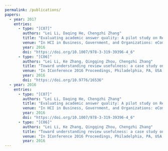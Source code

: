 ```yaml
---
permalink: /publications/
papers:
  - year: 2017
    entries:
      - type: "[C07]"
        authors: "Lei Li, Daqing He, Chengzhi Zhang"
        title: "Evaluating academic answer quality: A pilot study on ResearchGate Q&A"
        venue: "In HCI in Business, Government, and Organizations: eCommerce and Innovation: Third International Conference, HCIBGO 2016, Held as Part of HCI International 2016, Toronto, Canada, July 17-22, 2016, Proceedings, Part I 3, pp. 61-71. Springer International Publishing"
        year: 2016
        doi: "https://doi.org/10.1007/978-3-319-39396-4_6"
      - type: "[C06]"
        authors: "Lei Li, Ke Zhang, Qingqing Zhou, Chengzhi Zhang"
        title: "Toward understanding review usefulness: a case study on Yelp restaurants"
        venue: "In IConference 2016 Proceedings, Philadelphia, PA, USA, iSchools"
        year: 2016
        doi: "https://doi.org/10.9776/16536"
  - year: 2016
    entries:
      - type: "[C07]"
        authors: "Lei Li, Daqing He, Chengzhi Zhang"
        title: "Evaluating academic answer quality: A pilot study on ResearchGate Q&A"
        venue: "In HCI in Business, Government, and Organizations: eCommerce and Innovation: Third International Conference, HCIBGO 2016, Held as Part of HCI International 2016, Toronto, Canada, July 17-22, 2016, Proceedings, Part I 3, pp. 61-71. Springer International Publishing"
        year: 2016
        doi: "https://doi.org/10.1007/978-3-319-39396-4_6"
      - type: "[C06]"
        authors: "Lei Li, Ke Zhang, Qingqing Zhou, Chengzhi Zhang"
        title: "Toward understanding review usefulness: a case study on Yelp restaurants"
        venue: "In IConference 2016 Proceedings, Philadelphia, PA, USA, iSchools"
        year: 2016
---
```


